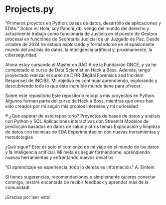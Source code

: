 # Projects.py
"Primeros proyctos en Python: bases de datos, desarrollo de aplicaciones y EDAs."
  Sobre mí
Hola, soy Panchi_db, vengo del mundo del derecho y actualmente trabajo como funcionaria de Justicia en el puesto de Gestora procesal en funciones de Secretaria Judicial de un Juzgado de Paz.
Desde octubre de 2024 he estado explorando y formándome en el apasionante mundo del análisis de datos, la inteligencia artificial y, proximamente, la ciberseguridad.

Ahora estoy cursando el Máster en RADIA de la Fundación ONCE, y ya he completado el curso de Data Scientist en Hack a Boss. 
Además, tengo proyectado realizar el curso de DFIR (Digital Forensics and Incident Response) de INCIBE. 
Mi objetivo es continuar aprendiendo, explorando y descubriendo todo lo que este increíble mundo tiene para ofrecer.

Sobre este repositorio
Este repositorio recopila mis proyectos en Python. Algunos forman parte del curso de Hack a Boss, mientras que otros han sido creados por mí según mis propios intereses y mi curiosidad

®️ ¿Qué esperar de este repositorio?
     Proyectos de bases de datos y análisis con Python y SQL
     Aplicaciones interactivas con Streamlit
     Modelos de predicción basados en datos de salud y otros temas
     Exploración y limpieza de datos con técnicas de EDA
    Experimentación con nuevas herramientas y metodologías


¿Qué sigue?
Este es solo el comienzo de mi viaje en el mundo de los datos y la inteligencia artificial. 
Mi meta es seguir formándome, aprendiendo nuevas herramientas y enfrentando nuevos desafíos.


"El aprendizaje es experiencia, todo lo demás es información." A. Eintein.

Si tienes sugerencias, recomendaciones o simplemente quieres conectar conmigo, ¡estaré encantada de recibir feedback y aprender más de la comunidad!

 ¡Gracias por leer esto! 
